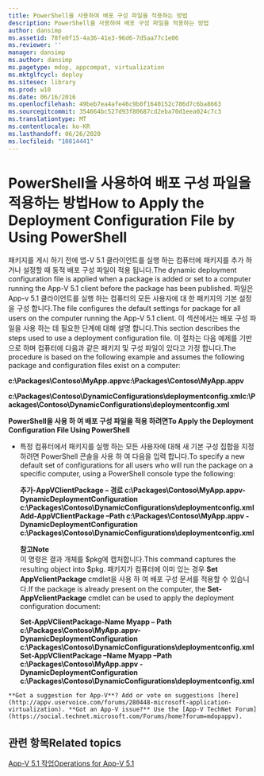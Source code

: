 ```yaml
---
title: PowerShell을 사용하여 배포 구성 파일을 적용하는 방법
description: PowerShell을 사용하여 배포 구성 파일을 적용하는 방법
author: dansimp
ms.assetid: 78fe0f15-4a36-41e3-96d6-7d5aa77c1e06
ms.reviewer: ''
manager: dansimp
ms.author: dansimp
ms.pagetype: mdop, appcompat, virtualization
ms.mktglfcycl: deploy
ms.sitesec: library
ms.prod: w10
ms.date: 06/16/2016
ms.openlocfilehash: 49beb7ea4afe46c9b0f1640152c786d7c6ba8663
ms.sourcegitcommit: 354664bc527d93f80687cd2eba70d1eea024c7c3
ms.translationtype: MT
ms.contentlocale: ko-KR
ms.lasthandoff: 06/26/2020
ms.locfileid: "10814441"
---
```

# <span data-ttu-id="c434e-103">PowerShell을 사용하여 배포 구성 파일을 적용하는 방법</span><span class="sxs-lookup"><span data-stu-id="c434e-103">How to Apply the Deployment Configuration File by Using PowerShell</span></span>


<span data-ttu-id="c434e-104">패키지를 게시 하기 전에 앱-V 5.1 클라이언트를 실행 하는 컴퓨터에 패키지를 추가 하거나 설정할 때 동적 배포 구성 파일이 적용 됩니다.</span><span class="sxs-lookup"><span data-stu-id="c434e-104">The dynamic deployment configuration file is applied when a package is added or set to a computer running the App-V 5.1 client before the package has been published.</span></span> <span data-ttu-id="c434e-105">파일은 App-v 5.1 클라이언트를 실행 하는 컴퓨터의 모든 사용자에 대 한 패키지의 기본 설정을 구성 합니다.</span><span class="sxs-lookup"><span data-stu-id="c434e-105">The file configures the default settings for package for all users on the computer running the App-V 5.1 client.</span></span> <span data-ttu-id="c434e-106">이 섹션에서는 배포 구성 파일을 사용 하는 데 필요한 단계에 대해 설명 합니다.</span><span class="sxs-lookup"><span data-stu-id="c434e-106">This section describes the steps used to use a deployment configuration file.</span></span> <span data-ttu-id="c434e-107">이 절차는 다음 예제를 기반으로 하며 컴퓨터에 다음과 같은 패키지 및 구성 파일이 있다고 가정 합니다.</span><span class="sxs-lookup"><span data-stu-id="c434e-107">The procedure is based on the following example and assumes the following package and configuration files exist on a computer:</span></span>

**<span data-ttu-id="c434e-108">c:\\Packages\\Contoso\\MyApp.appv</span><span class="sxs-lookup"><span data-stu-id="c434e-108">c:\\Packages\\Contoso\\MyApp.appv</span></span>**

**<span data-ttu-id="c434e-109">c:\\Packages\\Contoso\\DynamicConfigurations\\deploymentconfig.xml</span><span class="sxs-lookup"><span data-stu-id="c434e-109">c:\\Packages\\Contoso\\DynamicConfigurations\\deploymentconfig.xml</span></span>**

**<span data-ttu-id="c434e-110">PowerShell을 사용 하 여 배포 구성 파일을 적용 하려면</span><span class="sxs-lookup"><span data-stu-id="c434e-110">To Apply the Deployment Configuration File Using PowerShell</span></span>**

-   <span data-ttu-id="c434e-111">특정 컴퓨터에서 패키지를 실행 하는 모든 사용자에 대해 새 기본 구성 집합을 지정 하려면 PowerShell 콘솔을 사용 하 여 다음을 입력 합니다.</span><span class="sxs-lookup"><span data-stu-id="c434e-111">To specify a new default set of configurations for all users who will run the package on a specific computer, using a PowerShell console type the following:</span></span>

    **<span data-ttu-id="c434e-112">추가-AppVClientPackage – 경로 c:\\Packages\\Contoso\\MyApp.appv-DynamicDeploymentConfiguration c:\\Packages\\Contoso\\DynamicConfigurations\\deploymentconfig.xml</span><span class="sxs-lookup"><span data-stu-id="c434e-112">Add-AppVClientPackage –Path c:\\Packages\\Contoso\\MyApp.appv -DynamicDeploymentConfiguration c:\\Packages\\Contoso\\DynamicConfigurations\\deploymentconfig.xml</span></span>**

    **<span data-ttu-id="c434e-113">참고</span><span class="sxs-lookup"><span data-stu-id="c434e-113">Note</span></span>**  
    <span data-ttu-id="c434e-114">이 명령은 결과 개체를 $pkg에 캡처합니다.</span><span class="sxs-lookup"><span data-stu-id="c434e-114">This command captures the resulting object into $pkg.</span></span> <span data-ttu-id="c434e-115">패키지가 컴퓨터에 이미 있는 경우 **Set AppVclientPackage** cmdlet을 사용 하 여 배포 구성 문서를 적용할 수 있습니다.</span><span class="sxs-lookup"><span data-stu-id="c434e-115">If the package is already present on the computer, the **Set-AppVclientPackage** cmdlet can be used to apply the deployment configuration document:</span></span>

    **<span data-ttu-id="c434e-116">Set-AppVClientPackage-Name Myapp – Path c:\\Packages\\Contoso\\MyApp.appv-DynamicDeploymentConfiguration c:\\Packages\\Contoso\\DynamicConfigurations\\deploymentconfig.xml</span><span class="sxs-lookup"><span data-stu-id="c434e-116">Set-AppVClientPackage –Name Myapp –Path c:\\Packages\\Contoso\\MyApp.appv -DynamicDeploymentConfiguration c:\\Packages\\Contoso\\DynamicConfigurations\\deploymentconfig.xml</span></span>**



~~~
**Got a suggestion for App-V**? Add or vote on suggestions [here](http://appv.uservoice.com/forums/280448-microsoft-application-virtualization). **Got an App-V issue?** Use the [App-V TechNet Forum](https://social.technet.microsoft.com/Forums/home?forum=mdopappv).
~~~

## <span data-ttu-id="c434e-117">관련 항목</span><span class="sxs-lookup"><span data-stu-id="c434e-117">Related topics</span></span>


[<span data-ttu-id="c434e-118">App-V 5.1 작업</span><span class="sxs-lookup"><span data-stu-id="c434e-118">Operations for App-V 5.1</span></span>](operations-for-app-v-51.md)









